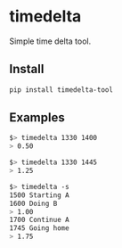 timedelta
=========

Simple time delta tool. 

Install
-------

```bash
pip install timedelta-tool
```

Examples
--------

```bash
$> timedelta 1330 1400
> 0.50

$> timedelta 1330 1445
> 1.25

$> timedelta -s
1500 Starting A
1600 Doing B
> 1.00
1700 Continue A
1745 Going home
> 1.75
